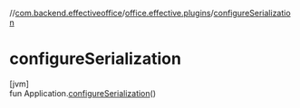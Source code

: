 //[com.backend.effectiveoffice](../../index.md)/[office.effective.plugins](index.md)/[configureSerialization](configure-serialization.md)

# configureSerialization

[jvm]\
fun Application.[configureSerialization](configure-serialization.md)()
